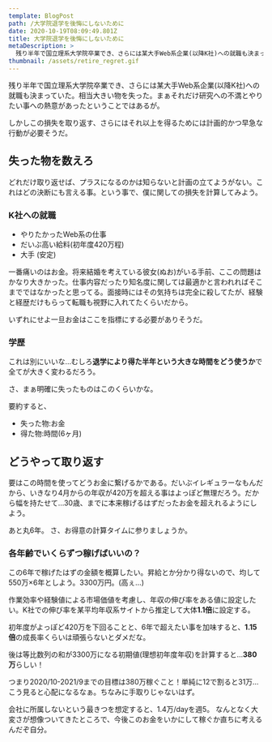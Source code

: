 ```yaml
---
template: BlogPost
path: /大学院退学を後悔にしないために
date: 2020-10-19T08:09:49.801Z
title: 大学院退学を後悔にしないために
metaDescription: >
  残り半年で国立理系大学院卒業でき、さらには某大手Web系企業(以降K社)への就職も決まっていた。相当大きい物を失った。まぁそれだけ研究への不満とやりたい事への熱意があったということではあるが。
thumbnail: /assets/retire_regret.gif
---
```

残り半年で国立理系大学院卒業でき、さらには某大手Web系企業(以降K社)への就職も決まっていた。相当大きい物を失った。まぁそれだけ研究への不満とやりたい事への熱意があったということではあるが。

しかしこの損失を取り返す、さらにはそれ以上を得るためには計画的かつ早急な行動が必要そうだ。

## 失った物を数えろ
どれだけ取り返せば、プラスになるのかは知らないと計画の立てようがない。これはどの決断にも言える事。という事で、僕に関しての損失を計算してみよう。

### K社への就職  
- やりたかったWeb系の仕事
- だいぶ高い給料(初年度420万程)
- 大手(安定)

一番痛いのはお金。将来結婚を考えている彼女(ぬお)がいる手前、ここの問題はかなり大きかった。仕事内容だったり知名度に関しては最適かと言われればそこまでではなかったと思ってる。面接時にはその気持ちは完全に殺してたが、経験と経歴だけもらって転職も視野に入れてたくらいだから。

いずれにせよ一旦お金はここを指標にする必要がありそうだ。
### 学歴
これは別にいいな…むしろ**退学により得た半年という大きな時間をどう使うか**で全てが大きく変わるだろう。

さ、まぁ明確に失ったものはこのくらいかな。

要約すると、
  
* 失った物:お金
* 得た物:時間(6ヶ月)

## どうやって取り返す
要はこの時間を使ってどうお金に繋げるかである。だいぶイレギュラーなもんだから、いきなり4月からの年収が420万を超える事はよっぽど無理だろう。だから幅を持たせて…30歳、までに本来稼げるはずだったお金を超えれるようにしよう。

あと丸6年。
さ、お得意の計算タイムに参りましょうか。

### 各年齢でいくらずつ稼げばいいの？
この6年で稼げたはずの金額を概算したい。昇給とか分かり得ないので、均して550万×6年としよう。3300万円。(高ぇ…)

作業効率や経験値による市場価値を考慮し、年収の伸び率をある値に設定したい。K社での伸び率を某平均年収系サイトから推定して大体**1.1倍**に設定する。

初年度がよっぽど420万を下回ることと、6年で超えたい事を加味すると、**1.15倍**の成長率くらいは頑張らないとダメだな。

後は等比数列の和が3300万になる初期値(理想初年度年収)を計算すると…**380万**らしい！

つまり2020/10-2021/9までの目標は380万稼ぐこと！単純に12で割ると31万…こう見ると心配になるなぁ。ちなみに手取りじゃないはず。

会社に所属しないという最きつを想定すると、1.4万/dayを週5。
なんとなく大変さが想像ついてきたところで、今後このお金をいかにして稼ぐか直ちに考えるんだぞ自分。
